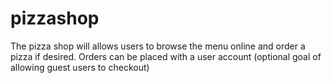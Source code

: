 # pizzashop
The pizza shop will allows users to browse the menu online and order a pizza if desired. Orders can be placed with a user account (optional goal of allowing guest users to checkout)
